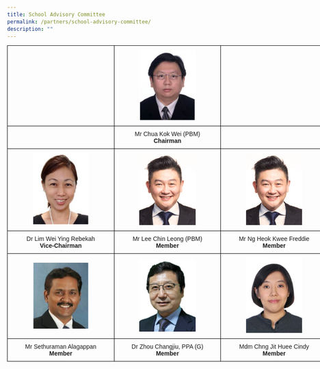 ```yaml
---
title: School Advisory Committee
permalink: /partners/school-advisory-committee/
description: ""
---
```

<style type="text/css">
.tg  {border-collapse:collapse;border-spacing:0;margin:0px auto;}
.tg td{border-color:black;border-style:solid;border-width:1px;font-family:Arial, sans-serif;font-size:14px;
  overflow:hidden;padding:10px 5px;word-break:normal;}
.tg th{border-color:black;border-style:solid;border-width:1px;font-family:Arial, sans-serif;font-size:14px;
  font-weight:normal;overflow:hidden;padding:10px 5px;word-break:normal;}
.tg .tg-nrix{text-align:center;vertical-align:middle}
</style>
<table class="tg" style="undefined;table-layout: fixed; width: 750px">
<colgroup>
<col style="width: 250px">
<col style="width: 250px">
<col style="width: 250px">
</colgroup>
<tbody>
  <tr>
    <td class="tg-nrix"></td>
    <td class="tg-nrix"><img src="/images/sac1.png" 
     style="width:55%"></td>
    <td class="tg-nrix"></td>
  </tr>
  <tr>
    <td class="tg-nrix"></td>
		<td class="tg-nrix">Mr Chua Kok Wei (PBM)<br><strong>Chairman</strong></td>
    <td class="tg-nrix"></td>
  </tr>
  <tr>
    <td class="tg-nrix"><img src="/images/sac2.png" 
     style="width:55%"></td>
    <td class="tg-nrix"><img src="/images/sac3.jpeg" 
     style="width:55%"></td>
    <td class="tg-nrix"><img src="/images/sac3.jpeg" 
     style="width:55%"></td>
  </tr>
  <tr>
    <td class="tg-nrix">Dr Lim Wei Ying Rebekah<br><strong>Vice-Chairman</strong></td>
    <td class="tg-nrix">Mr Lee Chin Leong (PBM)<br><strong>Member</strong></td>
    <td class="tg-nrix">Mr Ng Heok Kwee Freddie  <br><strong>Member</strong></td>
  </tr>
  <tr>
    <td class="tg-nrix"><img src="/images/sac5.png" 
     style="width:55%"></td>
    <td class="tg-nrix"><img src="/images/sac6.jpeg" 
     style="width:55%"></td>
    <td class="tg-nrix"><img src="/images/sac7.jpeg" 
     style="width:55%"></td>
  </tr>
  <tr>
    <td class="tg-nrix">Mr Sethuraman Alagappan<br><strong>Member</strong></td>
    <td class="tg-nrix">Dr Zhou Changjiu, PPA (G)<br><strong>Member</strong></td>
    <td class="tg-nrix">Mdm Chng Jit Huee Cindy<br><strong>Member</strong></td>
  </tr>
</tbody>
</table>